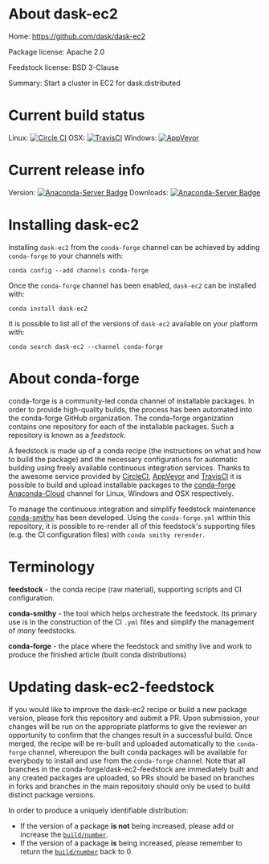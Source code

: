 About dask-ec2
==============

Home: https://github.com/dask/dask-ec2

Package license: Apache 2.0

Feedstock license: BSD 3-Clause

Summary: Start a cluster in EC2 for dask.distributed



Current build status
====================

Linux: [![Circle CI](https://circleci.com/gh/conda-forge/dec2-feedstock.svg?style=shield)](https://circleci.com/gh/conda-forge/dec2-feedstock)
OSX: [![TravisCI](https://travis-ci.org/conda-forge/dec2-feedstock.svg?branch=master)](https://travis-ci.org/conda-forge/dec2-feedstock)
Windows: [![AppVeyor](https://ci.appveyor.com/api/projects/status/github/conda-forge/dec2-feedstock?svg=True)](https://ci.appveyor.com/project/conda-forge/dec2-feedstock/branch/master)

Current release info
====================
Version: [![Anaconda-Server Badge](https://anaconda.org/conda-forge/dask-ec2/badges/version.svg)](https://anaconda.org/conda-forge/dask-ec2)
Downloads: [![Anaconda-Server Badge](https://anaconda.org/conda-forge/dask-ec2/badges/downloads.svg)](https://anaconda.org/conda-forge/dask-ec2)

Installing dask-ec2
===================

Installing `dask-ec2` from the `conda-forge` channel can be achieved by adding `conda-forge` to your channels with:

```
conda config --add channels conda-forge
```

Once the `conda-forge` channel has been enabled, `dask-ec2` can be installed with:

```
conda install dask-ec2
```

It is possible to list all of the versions of `dask-ec2` available on your platform with:

```
conda search dask-ec2 --channel conda-forge
```


About conda-forge
=================

conda-forge is a community-led conda channel of installable packages.
In order to provide high-quality builds, the process has been automated into the
conda-forge GitHub organization. The conda-forge organization contains one repository
for each of the installable packages. Such a repository is known as a *feedstock*.

A feedstock is made up of a conda recipe (the instructions on what and how to build
the package) and the necessary configurations for automatic building using freely
available continuous integration services. Thanks to the awesome service provided by
[CircleCI](https://circleci.com/), [AppVeyor](http://www.appveyor.com/)
and [TravisCI](https://travis-ci.org/) it is possible to build and upload installable
packages to the [conda-forge](https://anaconda.org/conda-forge)
[Anaconda-Cloud](http://docs.anaconda.org/) channel for Linux, Windows and OSX respectively.

To manage the continuous integration and simplify feedstock maintenance
[conda-smithy](http://github.com/conda-forge/conda-smithy) has been developed.
Using the ``conda-forge.yml`` within this repository, it is possible to re-render all of
this feedstock's supporting files (e.g. the CI configuration files) with ``conda smithy rerender``.


Terminology
===========

**feedstock** - the conda recipe (raw material), supporting scripts and CI configuration.

**conda-smithy** - the tool which helps orchestrate the feedstock.
                   Its primary use is in the construction of the CI ``.yml`` files
                   and simplify the management of *many* feedstocks.

**conda-forge** - the place where the feedstock and smithy live and work to
                  produce the finished article (built conda distributions)


Updating dask-ec2-feedstock
===========================

If you would like to improve the dask-ec2 recipe or build a new
package version, please fork this repository and submit a PR. Upon submission,
your changes will be run on the appropriate platforms to give the reviewer an
opportunity to confirm that the changes result in a successful build. Once
merged, the recipe will be re-built and uploaded automatically to the
`conda-forge` channel, whereupon the built conda packages will be available for
everybody to install and use from the `conda-forge` channel.
Note that all branches in the conda-forge/dask-ec2-feedstock are
immediately built and any created packages are uploaded, so PRs should be based
on branches in forks and branches in the main repository should only be used to
build distinct package versions.

In order to produce a uniquely identifiable distribution:
 * If the version of a package **is not** being increased, please add or increase
   the [``build/number``](http://conda.pydata.org/docs/building/meta-yaml.html#build-number-and-string).
 * If the version of a package **is** being increased, please remember to return
   the [``build/number``](http://conda.pydata.org/docs/building/meta-yaml.html#build-number-and-string)
   back to 0.
